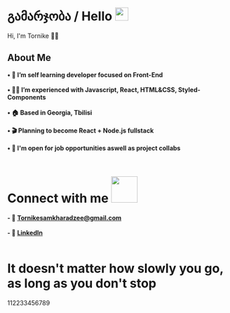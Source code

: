 # გამარჯობა / Hello <img src="https://raw.githubusercontent.com/MartinHeinz/MartinHeinz/master/wave.gif" width="30" height="30">

Hi, I'm Tornike 👨‍💻 

## About Me

**• 📖 I’m self learning developer focused on Front-End** <br><br>
**• 👨‍💻 I’m experienced with Javascript, React, HTML&CSS, Styled-Components** <br><br>
**• 🏠 Based in Georgia, Tbilisi** <br><br>
**• 🎬 Planning to become React + Node.js fullstack** <br><br>
**• 💬 I'm open for job opportunities aswell as project collabs** <br><br>

# Connect with me <img src="https://raw.githubusercontent.com/ShahriarShafin/ShahriarShafin/main/Assets/handshake.gif" width="60" height="60">
 
**- 📧 Tornikesamkharadzee@gmail.com** <br> <br>
**- 🔗 <a href="https://www.linkedin.com/in/tornike--samkharadze/" target="_blank">LinkedIn</a>** <br><br>

# It doesn't matter how slowly you go, as long as you don't stop
112233456789
